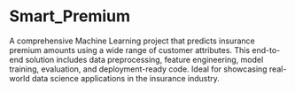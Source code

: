 # Smart_Premium
A comprehensive Machine Learning project that predicts insurance premium amounts using a wide range of customer attributes. This end-to-end solution includes data preprocessing, feature engineering, model training, evaluation, and deployment-ready code. Ideal for showcasing real-world data science applications in the insurance industry.

